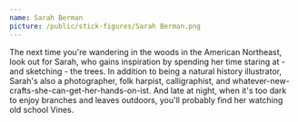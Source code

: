 ```yaml
---
name: Sarah Berman
picture: /public/stick-figures/Sarah Berman.png
---
```


The next time you're wandering in the woods in the American Northeast, look out for Sarah, who gains inspiration by spending her time staring at - and sketching - the trees. In addition to being a natural history illustrator, Sarah's also a photographer, folk harpist, calligraphist, and whatever-new-crafts-she-can-get-her-hands-on-ist. And late at night, when it's too dark to enjoy branches and leaves outdoors, you'll probably find her watching old school Vines.
